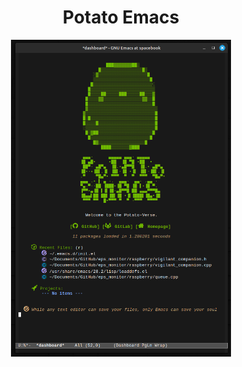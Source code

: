 <h1 align="center">
	Potato Emacs
	<br>
</h1>

<p align="center">
    <img width="70%" src="https://github.com/joaoclaudioeb/potato-emacs/blob/main/img/startup_menu.png">
</p>
